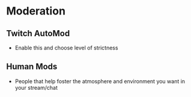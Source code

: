 # Moderation

## Twitch AutoMod
- Enable this and choose level of strictness

## Human Mods
- People that help foster the atmosphere and environment you want in your stream/chat
